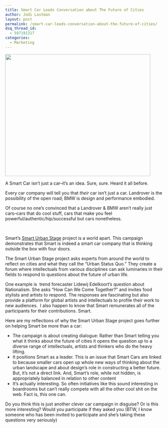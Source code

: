 ```yaml
---
title: Smart Car Leads Conversation about The Future of Cities
author: Jodi Lastman
layout: post
permalink: /smart-car-leads-conversation-about-the-future-of-cities/
dsq_thread_id:
  - 597191317
categories:
  - Marketing
---
```

<a href="http://hypenotic.com/meaning-fulmarketing/8699/smart-car-leads-conversation-about-the-future-of-cities/attachment/screen-shot-2012-03-02-at-3-07-08-pm" rel="attachment wp-att-8704"><img class="aligncenter size-full wp-image-8704" title="Screen shot 2012-03-02 at 3.07.08 PM" alt="" src="http://hypenotic.com/wordpress/wp-content/uploads/2012/03/Screen-shot-2012-03-02-at-3.07.08-PM.png" width="464" height="389" /></a>

A Smart Car isn&#8217;t just a car&#8211;it&#8217;s an idea. Sure, sure. Heard it all before.

Every car company will tell you that *their* car isn&#8217;t just a car. Landrover is the possibility of the open road; BMW is design and performance embodied.

Of course no one&#8217;s convinced that a Landrover & BMW aren&#8217;t really just cars&#8211;cars that do cool stuff, cars that make you feel powerful/authentic/hip/successful but cars nonetheless.

&nbsp;

Smart&#8217;s [Smart Urban Stage][1] project is a world apart. This campaign demonstrates that Smart is indeed a smart car company that is thinking outside the box with four doors.

The Smart Urban Stage project asks experts from around the world to reflect on cities and what they call the &#8220;Urban Status Quo.&#8221; They create a forum where intellectuals from various disciplines can ask luminaries in their fields to respond to questions about the future of urban life.

One example is  trend forecaster Lidewij Edelkoort&#8217;s question about Nationalism. She asks &#8220;How Can We Come Together?&#8221; and invites food stylists and artists to respond. The responses are fascinating but also provide a platform for global artists and intellectuals to profile their work to new audiences.  I also happen to know that Smart remunerates all of the participants for their contributions. Smart.



Here are my reflections of why the Smart Urban Stage project goes further on helping Smart be more than a car:

*   The campaign is about creating dialogue: Rather than Smart telling you what it thinks about the future of cities it opens the question up to a diverse range of intellectuals, artists and thinkers who do the heavy lifting.
*   It positions Smart as a leader. This is an issue that Smart Cars are linked to because smaller cars open up whole new ways of thinking about the urban landscape and about design&#8217;s role in constructing a better future. But, it&#8217;s not a direct link. And, Smart&#8217;s role, while not hidden, is appropriately balanced in relation to other content
*   It&#8217;s actually interesting. So often initiatives like this sound interesting in boardrooms but can&#8217;t really compete with all the other cool shit on the web. Fact is, this one can.

Do you think this is just another clever car campaign in disguise? Or is this more interesting? Would you participate if they asked you (BTW, I know someone who has been invited to participate and she&#8217;s taking these questions very seriously)

 [1]: http://www.smart-urban-stage.com/smart-urban-stage/